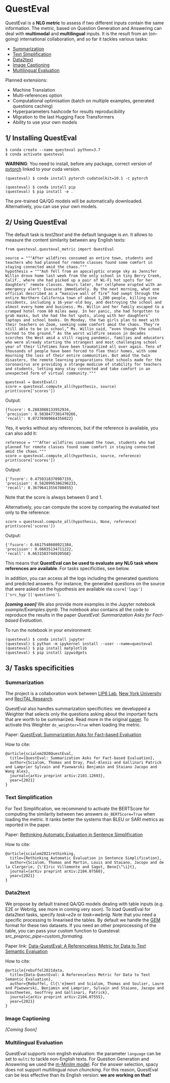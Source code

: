 # QuestEval

QuestEval is a **NLG metric** to assess if two different inputs contain the same information. The metric, based on Question Generation and Answering can deal with **multimodal** and **multilingual** inputs. 
It is the result from an (on-going) international collaboration, and so far it tackles various tasks:

- [Summarization](#summarization)
- [Text Simplification](#text-simplification)
- [Data2text](#data2text)
- [Image Captioning](#image-captioning)
- [Multilingual Evaluation](#multilingual-evaluation)


Planned extensions: 
- Machine Translation
- Multi-references option
- Computational optimisation (batch on multiple examples, generated questions caching)
- Hyperparameters hashcode for results reproducibility
- Migration to the last Hugging Face Transformers 
- Ability to use your own models

## 1/ Installing QuestEval
```
$ conda create --name questeval python=3.7
$ conda activate questeval
```
**WARNING**: You need to install, before any package, correct version of [pytorch](https://pytorch.org/get-started/locally/#start-locally) linked to your cuda version.
```
(questeval) $ conda install pytorch cudatoolkit=10.1 -c pytorch
```

```
(questeval) $ conda install pip
(questeval) $ pip install -e .
```

The pre-trained QA/QG models will be automatically downloaded. Alternatively, you can use your own models.

## 2/ Using QuestEval 

The default task is *text2text* and the default language is *en*. It allows to measure the content similarity between any English texts:

```
from questeval.questeval_metric import QuestEval

source = """After wildfires consumed an entire town, students and teachers who had planned for remote classes found some comfort in staying connected amid the chaos."""
hypothesis = """Ash fell from an apocalyptic orange sky as Jennifer Willin drove home last week from the only school in tiny Berry Creek, Calif., where she had picked up a pair of Wi-Fi hot spots for her daughters’ remote classes. Hours later, her cellphone erupted with an emergency alert: Evacuate immediately. By the next morning, what one official described as a “massive wall of fire” had swept through the entire Northern California town of about 1,200 people, killing nine residents, including a 16-year-old boy, and destroying the school and almost every home and business. Ms. Willin and her family escaped to a cramped hotel room 60 miles away. In her panic, she had forgotten to grab masks, but she had the hot spots, along with her daughters’ laptops and school books. On Monday, the two girls plan to meet with their teachers on Zoom, seeking some comfort amid the chaos. They’re still able to be in school,” Ms. Willin said, “even though the school burned to the ground.” As the worst wildfire season in decades scorches the West amid a still raging pandemic, families and educators who were already starting the strangest and most challenging school year of their lifetimes have been traumatized all over again. Tens of thousands of people have been forced to flee their homes, with some mourning the loss of their entire communities. But amid the twin disasters, the remote learning preparations that schools made for the coronavirus are providing a strange modicum of stability for teachers and students, letting many stay connected and take comfort in an unexpected form of virtual community."""

questeval = QuestEval()
score = questeval.compute_all(hypothesis, source)
print(score['scores'])
```
Output:
```
{fscore': 0.2883088133952934, 
'precision': 0.5038477301470266, 
'recall': 0.07276989664356022}
```

Yes, it works without any references, but if the reference is available, you can also add it:
```
reference = """After wildfires consumed the town, students who had planned for remote classes found some comfort in staying connected amid the chaos."""
score = questeval.compute_all(hypothesis, source, reference)
print(score['scores'])
```
Output:
```
{'fscore': 0.4750318370987159, 
'precision': 0.5820995386296233, 
'recall': 0.36796413556780855}
```
Note that the score is always between 0 and 1.

Alternatively, you can compute the score by comparing the evaluated text only to the reference: 
```
score = questeval.compute_all(hypothesis, None, reference)
print(score['scores'])
```
Output:
```
{'fscore': 0.6617548608021384, 
'precision': 0.66035134711222, 
'recall': 0.6631583744920568}
```
This means that **QuestEval can be used to evaluate any NLG task where references are available**.
For tasks specificities, see below. 

In addition, you can access all the logs including the generated questions and predicted answers. For instance, the generated questions on the source that were asked on the hypothesis are available via `score['logs']['src_hyp']['questions']`.

***[coming soon]*** We also provide more examples in the Jupyter notebook *example/Examples.ipynb*. The notebook also contains all the code to reproduce the results in the paper *QuestEval: Summarization Asks for Fact-based Evaluation*.

To run the notebook in your environment:

```
(questeval) $ conda install jupyter
(questeval) $ python -m ipykernel install --user --name=questeval
(questeval) $ pip install matplotlib
(questeval) $ pip install ipywidgets
```

## 3/ Tasks specificities

### Summarization
The project is a collaboration work between [LIP6 Lab](https://mlia.lip6.fr/), [New York University](https://wp.nyu.edu/ml2/) and [ReciTAL Research](https://recital.ai/en/research-development/).

QuestEval also handles summarization specificities: we developped a Weighter that selects only the questions asking about the important facts that are worth to be summarized. Read more in the original [paper](https://arxiv.org/abs/2103.12693). To activate this Weighter `do_weighter=True` when loading the metric.

Paper: [QuestEval: Summarization Asks for Fact-based Evaluation](https://arxiv.org/abs/2103.12693)

How to cite:
```
@article{scialom2020QuestEval,
  title={QuestEval: Summarization Asks for Fact-based Evaluation},
  author={Scialom, Thomas and Dray, Paul-Alexis and Gallinari Patrick and Lamprier Sylvain and Piwowarski Benjamin and Staiano Jacopo and Wang Alex},
  journal={arXiv preprint arXiv:2103.12693},
  year={2021}
}
```

### Text Simplification

For Text Simplification, we recommend to activate the BERTScore for computing the similarity between two answers `do_BERTScore=True` when loading the metric. It ranks better the systems than BLEU or SARI metrics as reported in the paper.

Paper: [Rethinking Automatic Evaluation in Sentence Simplification](https://arxiv.org/abs/2104.07560)

How to cite:
```
@article{scialom2021rethinking,
  title={Rethinking Automatic Evaluation in Sentence Simplification},
  author={Scialom, Thomas and Martin, Louis and Staiano, Jacopo and de la Clergerie, {\'E}ric Villemonte and Sagot, Beno{\^\i}t},
  journal={arXiv preprint arXiv:2104.07560},
  year={2021}
}
```
### Data2text

We propose by default trained QA/QG models dealing with table inputs (e.g. E2E or Webnlg, see more in coming very soon). To load QuestEval for data2text tasks, specify *task=e2e* or *task=webnlg*. Note that you need a specific processing to linearised the tables. By default we handle the [GEM](https://gem-benchmark.com/) format for these two datasets. If you need an other preprocessing of the table, you can pass your custom function to Questeval: *src_preproc_pipe=custom_formating*.

Paper link: [Data-QuestEval: A Referenceless Metric for Data to Text Semantic Evaluation](https://arxiv.org/abs/2104.07555)

How to cite:
```
@article{rebuffel2021data,
  title={Data-QuestEval: A Referenceless Metric for Data to Text Semantic Evaluation},
  author={Rebuffel, Cl{\'e}ment and Scialom, Thomas and Soulier, Laure and Piwowarski, Benjamin and Lamprier, Sylvain and Staiano, Jacopo and Scoutheeten, Geoffrey and Gallinari, Patrick},
  journal={arXiv preprint arXiv:2104.07555},
  year={2021}
}
```

### Image Captioning

*[Coming Soon]*

### Multilingual Evaluation

QuestEval supports non english evaluation: the parameter `language` can be set to `multi` to tackle non-English texts. For Question Generation and Answering we used the [m-Minilm model](https://github.com/microsoft/unilm/tree/master/minilm). For the answer selection, spacy does not support multilingual *noun chuncking*. For this reason, QuestEval can be less effective than its English version: **we are working on that!**


